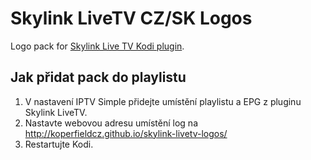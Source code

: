 # Skylink LiveTV CZ/SK Logos
Logo pack for [Skylink Live TV Kodi plugin](https://github.com/Sorien/plugin.video.sl).

## **Jak přidat pack do playlistu**
1. V nastavení IPTV Simple přidejte umístění playlistu a EPG z pluginu Skylink LiveTV.
2. Nastavte webovou adresu umístění log na <http://koperfieldcz.github.io/skylink-livetv-logos/>
3. Restartujte Kodi.
